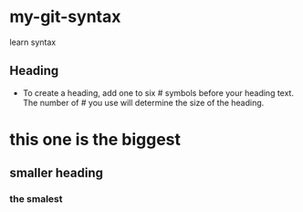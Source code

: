 # my-git-syntax
learn syntax

## Heading

- To create a heading, add one to six # symbols before your heading text. The number of # you use will determine the size of the heading.

# this one is the biggest
## smaller heading
### the smalest

## 
